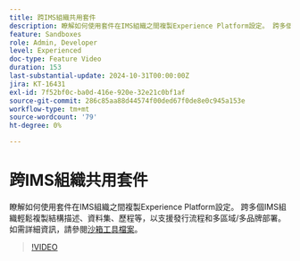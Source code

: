```yaml
---
title: 跨IMS組織共用套件
description: 瞭解如何使用套件在IMS組織之間複製Experience Platform設定。 跨多個IMS組織輕鬆複製結構描述、資料集、歷程等，以支援多區域/多品牌部署。
feature: Sandboxes
role: Admin, Developer
level: Experienced
doc-type: Feature Video
duration: 153
last-substantial-update: 2024-10-31T00:00:00Z
jira: KT-16431
exl-id: 7f52bf0c-ba0d-416e-920e-32e21c0bf1af
source-git-commit: 286c85aa88d44574f00ded67f0de8e0c945a153e
workflow-type: tm+mt
source-wordcount: '79'
ht-degree: 0%

---
```


# 跨IMS組織共用套件

瞭解如何使用套件在IMS組織之間複製Experience Platform設定。 跨多個IMS組織輕鬆複製結構描述、資料集、歷程等，以支援發行流程和多區域/多品牌部署。 如需詳細資訊，請參閱[沙箱工具檔案](https://experienceleague.adobe.com/zh-hant/docs/experience-platform/sandbox/ui/sharing-packages-across-orgs)。

>[!VIDEO](https://video.tv.adobe.com/v/3443928/?learn=on&enablevpops&captions=chi_hant)
